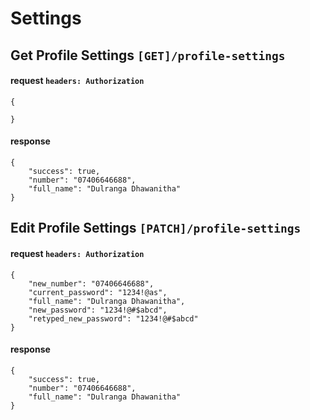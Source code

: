 # Settings

## Get Profile Settings `[GET]/profile-settings`
#### request `headers: Authorization`
    {
        
    }
#### response
    {
        "success": true,
        "number": "07406646688",
        "full_name": "Dulranga Dhawanitha"
    }

## Edit Profile Settings `[PATCH]/profile-settings`
#### request `headers: Authorization`
    {
        "new_number": "07406646688",
        "current_password": "1234!@as",
        "full_name": "Dulranga Dhawanitha",
        "new_password": "1234!@#$abcd",
        "retyped_new_password": "1234!@#$abcd"
    }
#### response
    {
        "success": true,
        "number": "07406646688",
        "full_name": "Dulranga Dhawanitha"
    }